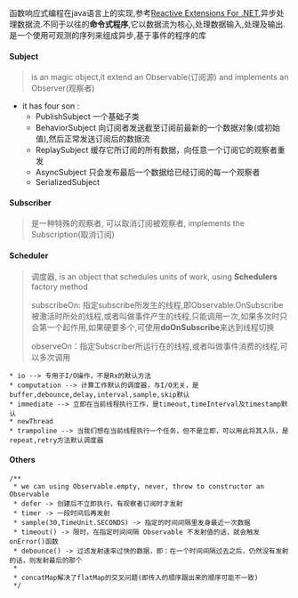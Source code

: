 函数响应式编程在java语言上的实现,参考[Reactive Extensions For .NET](https://github.com/Reactive-Extensions),异步处理数据流.不同于以往的**命令式程序**,它以数据流为核心,处理数据输入,处理及输出.是一个使用可观测的序列来组成异步,基于事件的程序的库

#### Subject
> is an magic object,it extend an Observable(订阅源) and implements an Observer(观察者)
* it has four son :
    * PublishSubject 一个基础子类
    * BehaviorSubject 向订阅者发送截至订阅前最新的一个数据对象(或初始值),然后正常发送订阅后的数据流
    * ReplaySubject 缓存它所订阅的所有数据，向任意一个订阅它的观察者重发
    * AsyncSubject 只会发布最后一个数据给已经订阅的每一个观察者
    * SerializedSubject 
    
#### Subscriber 
> 是一种特殊的观察者, 可以取消订阅被观察者, implements the Subscription(取消订阅)

#### Scheduler
> 调度器, is an object that schedules units of work, using **Schedulers** factory method
>
> subscribeOn: 指定subscribe所发生的线程,即Observable.OnSubscribe被激活时所处的线程,或者叫做事件产生的线程,只能调用一次,如果多次时只会第一个起作用,如果硬要多个,可使用**doOnSubscribe**来达到线程切换
>
> observeOn：指定Subscriber所运行在的线程,或者叫做事件消费的线程,可以多次调用 


    * io --> 专用于I/O操作，不是Rx的默认方法
    * computation --> 计算工作默认的调度器，与I/O无关，是buffer,debounce,delay,interval,sample,skip默认
    * immediate --> 立即在当前线程执行工作，是timeout,timeInterval及timestamp默认
    * newThread
    * trampoline --> 当我们想在当前线程执行一个任务，但不是立即，可以用此将其入队，是repeat,retry方法默认调度器
    
#### Others 

    /**
     * we can using Observable.empty, never, throw to constructor an Observable
     * defer -> 创建后不立即执行，有观察者订阅时才发射
     * timer -> 一段时间后再发射
     * sample(30,TimeUnit.SECONDS) -> 指定的时间间隔里发身最近一次数据
     * timeout() -> 限时，在指定时间间隔 Observable 不发射值的话，就会触发 onError()函数
     * debounce() -> 过滤发射速率过快的数据，即：在一个时间间隔过去之后，仍然没有发射的话，则发射最后的那个
     *
     * concatMap解决了flatMap的交叉问题(即传入的顺序跟出来的顺序可能不一致)
     */